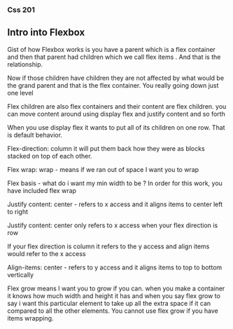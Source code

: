 ### Css 201 

## Intro into Flexbox

Gist of how Flexbox works is you have a parent which is a flex container and then that parent had  children  which we call flex items . And that is the relationship. 

Now if those children have children they are not affected by what would be the grand parent and that is the flex container. You really going down just one level 

Flex children are also flex containers and their content are flex children. you can move content around using display flex and justify content and so forth 

When you use display flex it wants to put all of its children on one row. That is default behavior.  

Flex-direction: column it will put them back how they were as blocks stacked on top of each other. 

Flex wrap: wrap - means if we ran out of space I want you to wrap 

Flex basis - what do i want my min width to be ? In order for this work, you have included flex wrap 

Justify content: center - refers to x access and it aligns items to center left to right 

Justify content: center only refers to x access when your flex direction is row 

If your flex direction is column it refers to the y access and align items would refer to the x access

Align-items: center - refers to y access and it aligns items to top to bottom vertically 

Flex grow means I want you to grow if you can. when you make a container it knows how much width and height it has  and when you say flex grow to say i want this particular element to take up all the extra space if it can compared to all the other elements. You cannot use flex grow if you have items wrapping.